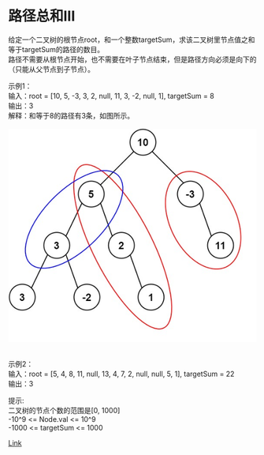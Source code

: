 <h1>路径总和III</h1>

给定一个二叉树的根节点root，和一个整数targetSum，求该二叉树里节点值之和等于targetSum的路径的数目。</br>
路径不需要从根节点开始，也不需要在叶子节点结束，但是路径方向必须是向下的（只能从父节点到子节点）。</br>

示例1：</br>
输入：root = [10, 5, -3, 3, 2, null, 11, 3, -2, null, 1], targetSum = 8</br>
输出：3</br>
解释：和等于8的路径有3条，如图所示。</br>
</br>![](./image/1.jpg)</br></br>

示例2：</br>
输入：root = [5, 4, 8, 11, null, 13, 4, 7, 2, null, null, 5, 1], targetSum = 22</br>
输出：3</br>

提示:</br>
二叉树的节点个数的范围是[0, 1000]</br>
-10^9 <= Node.val <= 10^9</br>
-1000 <= targetSum <= 1000</br>

[Link](https://leetcode-cn.com/problems/path-sum-iii/)